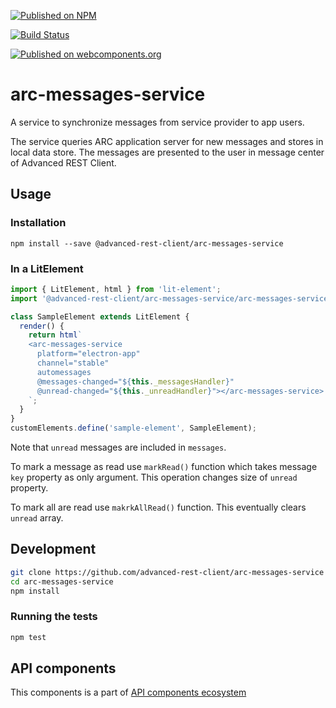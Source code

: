 [![Published on NPM](https://img.shields.io/npm/v/@advanced-rest-client/arc-messages-service.svg)](https://www.npmjs.com/package/@advanced-rest-client/arc-messages-service)

[![Build Status](https://travis-ci.org/advanced-rest-client/arc-messages-service.svg?branch=stage)](https://travis-ci.org/advanced-rest-client/arc-messages-service)

[![Published on webcomponents.org](https://img.shields.io/badge/webcomponents.org-published-blue.svg)](https://www.webcomponents.org/element/advanced-rest-client/arc-messages-service)


# arc-messages-service

A service to synchronize messages from service provider to app users.

The service queries ARC application server for new messages and stores in local data store. The messages are presented to the user in message center of Advanced REST Client.

## Usage

### Installation
```
npm install --save @advanced-rest-client/arc-messages-service
```

### In a LitElement

```js
import { LitElement, html } from 'lit-element';
import '@advanced-rest-client/arc-messages-service/arc-messages-service.js';

class SampleElement extends LitElement {
  render() {
    return html`
    <arc-messages-service
      platform="electron-app"
      channel="stable"
      automessages
      @messages-changed="${this._messagesHandler}"
      @unread-changed="${this._unreadHandler}"></arc-messages-service>
    `;
  }
}
customElements.define('sample-element', SampleElement);
```

Note that `unread` messages are included in `messages`.

To mark a message as read use `markRead()` function which takes message `key` property
as only argument. This operation changes size of `unread` property.

To mark all are read use `makrkAllRead()` function. This eventually clears `unread` array.

## Development

```sh
git clone https://github.com/advanced-rest-client/arc-messages-service
cd arc-messages-service
npm install
```

### Running the tests

```sh
npm test
```

## API components

This components is a part of [API components ecosystem](https://elements.advancedrestclient.com/)
